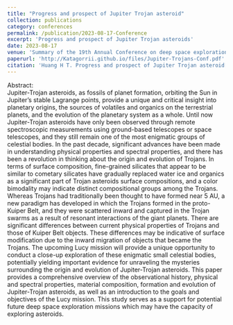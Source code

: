 ```yaml
---
title: "Progress and prospect of Jupiter Trojan asteroid"
collection: publications
category: conferences
permalink: /publication/2023-08-17-Conference
excerpt: 'Progress and prospect of Jupiter Trojan asteroids'
date: 2023-08-17
venue: 'Summary of the 19th Annual Conference on deep space exploration'
paperurl: 'http://Katagorrii.github.io/files/Jupiter-Trojans-Conf.pdf'
citation: 'Huang H T. Progress and prospect of Jupiter Trojan asteroid[C]. The 19th Annual Conference on deep space exploration, Huhehaote, 2024, 8.'
---
```


Abstract:  
Jupiter-Trojan asteroids, as fossils of planet formation, orbiting the Sun in Jupiter’s stable Lagrange points, provide a unique and critical insight into planetary origins, the sources of volatiles and organics on the terrestrial planets, and the evolution of the planetary system as a whole. Until now Jupiter-Trojan asteroids have only been observed through remote spectroscopic measurements using ground-based telescopes or space telescopes, and they still remain one of the most enigmatic groups of celestial bodies. In the past decade, significant advances have been made in understanding physical properties and spectral properties, and there has been a revolution in thinking about the origin and evolution of Trojans. In terms of surface composition, fine-grained silicates that appear to be similar to cometary silicates have gradually replaced water ice and organics as a significant part of Trojan asteroids surface compositions, and a color bimodality may indicate distinct compositional groups among the Trojans. Whereas Trojans had traditionally been thought to have formed near 5 AU, a new paradigm has developed in which the Trojans formed in the proto-Kuiper Belt, and they were scattered inward and captured in the Trojan swarms as a result of resonant interactions of the giant planets. There are significant differences between current physical properties of Trojans and those of Kuiper Belt objects. These differences may be indicative of surface modification due to the inward migration of objects that became the Trojans. The upcoming Lucy mission will provide a unique opportunity to conduct a close-up exploration of these enigmatic small celestial bodies, potentially yielding important evidence for unraveling the mysteries surrounding the origin and evolution of Jupiter-Trojan asteroids. This paper provides a comprehensive overview of the observational history, physical and spectral properties, material composition, formation and evolution of Jupiter-Trojan asteroids, as well as an introduction to the goals and objectives of the Lucy mission. This study serves as a support for potential future deep space exploration missions which may have the capacity of exploring asteroids.
